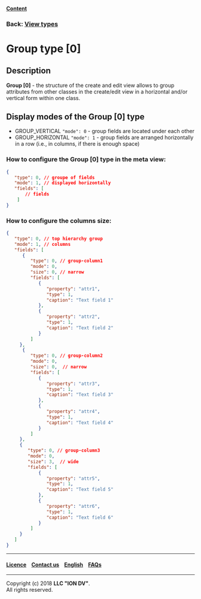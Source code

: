 #### [Content](/docs/en/index.md)

### Back: [View types](/docs/en/2_system_description/metadata_structure/meta_view/view_types.md)

# Group type [0] 

## Description

**Group [0]** - the structure of the create and edit view allows to group attributes from other classes in the create/edit view in a horizontal and/or vertical form within one class. 

## Display modes of the Group [0] type

* GROUP_VERTICAL `"mode": 0` - group fields are located under each other 
* GROUP_HORIZONTAL `"mode": 1` - group fields are arranged horizontally in a row (i.e., in columns, if there is enough space) 

### How to configure the Group [0] type in the meta view:

```json
{
   "type": 0, // groupe of fields
   "mode": 1, // displayed horizontally
   "fields": [
       // fields
    ]
}
```

### How to configure the columns size:

```json
{
   "type": 0, // top hierarchy group
   "mode": 1, // columns
   "fields": [
      {
         "type": 0, // group-column1
         "mode": 0,
         "size": 0, // narrow
         "fields": [
            {
               "property": "attr1",
               "type": 1,
               "caption": "Text field 1"
            },
            {
               "property": "attr2",
               "type": 1,
               "caption": "Text field 2"
            }
         ]
     },
      {
         "type": 0, // group-column2
         "mode": 0,
         "size": 0,  // narrow
         "fields": [
            {
               "property": "attr3",
               "type": 1,
               "caption": "Text field 3"
            },
            {
               "property": "attr4",
               "type": 1,
               "caption": "Text field 4"
            }
         ]
     },
     {
        "type": 0, // group-column3
        "mode": 0,
        "size": 3,  // wide
        "fields": [
            {
               "property": "attr5",
               "type": 1,
               "caption": "Text field 5"
            },
            {
               "property": "attr6",
               "type": 1,
               "caption": "Text field 6"
            }
         ]
     }
   ]
}
```

--------------------------------------------------------------------------  


 #### [Licence](/LICENCE.md) &ensp;  [Contact us](https://iondv.com) &ensp;  [English](/docs/en/2_system_description/metadata_structure/meta_view/type_group.md)   &ensp; [FAQs](/faqs.md)          



--------------------------------------------------------------------------  

Copyright (c) 2018 **LLC "ION DV"**.   
All rights reserved. 
